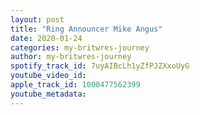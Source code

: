 ```yaml
---
layout: post
title: "Ring Announcer Mike Angus"
date: 2020-01-24
categories: my-britwres-journey
author: my-britwres-journey
spotify_track_id: 7uyAIBcLh1yZfPJZXxoUyG
youtube_video_id: 
apple_track_id: 1000477562399
youtube_metadata: 
---
```

